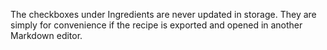 The checkboxes under Ingredients are never updated in storage. They are simply for convenience if the recipe is exported and opened in another Markdown editor.